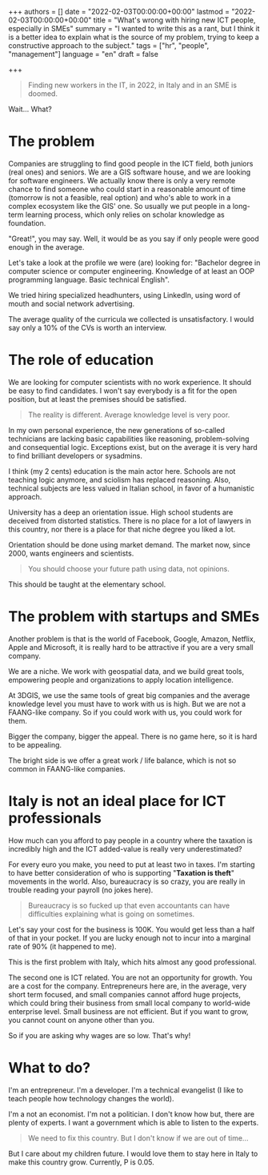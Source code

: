 +++
authors = []
date = "2022-02-03T00:00:00+00:00"
lastmod = "2022-02-03T00:00:00+00:00"
title = "What's wrong with hiring new ICT people, especially in SMEs"
summary = "I wanted to write this as a rant, but I think it is a better idea to explain what is the source of my problem, trying to keep a constructive approach to the subject."
tags = ["hr", "people", "management"]
language = "en"
draft = false

+++

> Finding new workers in the IT, in 2022, in Italy and in an SME is doomed.

Wait... What?

# The problem

Companies are struggling to find good people in the ICT field, both juniors (real ones) and seniors.
We are a GIS software house, and we are looking for software engineers.
We actually know there is only a very remote chance to find someone who could start in a reasonable amount of time (tomorrow is not a feasible, real option) and who's able to work in a complex ecosystem like the GIS\' one.
So usually we put people in a long-term learning process, which only relies on scholar knowledge as foundation.

\"Great!\", you may say. Well, it would be as you say if only people were good enough in the average.

Let's take a look at the profile we were (are) looking for: "Bachelor degree in computer science or computer engineering. Knowledge of at least an OOP programming language. Basic technical English".

We tried hiring specialized headhunters, using LinkedIn, using word of mouth and social network advertising.

The average quality of the curricula we collected is unsatisfactory.
I would say only a 10% of the CVs is worth an interview.

# The role of education
We are looking for computer scientists with no work experience.
It should be easy to find candidates. I won't say everybody is a fit for the open position, but at least the premises should be satisfied.

> The reality is different. Average knowledge level is very poor.

In my own personal experience, the new generations of so-called technicians are lacking basic capabilities like reasoning, problem-solving and consequential logic.
Exceptions exist, but on the average it is very hard to find brilliant developers or sysadmins.

I think (my 2 cents) education is the main actor here.
Schools are not teaching logic anymore, and sciolism has replaced reasoning.
Also, technical subjects are less valued in Italian school, in favor of a humanistic approach.

University has a deep an orientation issue. High school students are deceived from distorted statistics. There is no place for a lot of lawyers in this country, nor there is a place for that niche degree you liked a lot.

Orientation should be done using market demand. The market now, since 2000, wants engineers and scientists.

> You should choose your future path using data, not opinions.

This should be taught at the elementary school.

# The problem with startups and SMEs

Another problem is that is the world of Facebook, Google, Amazon, Netflix, Apple and Microsoft, it is really hard to be attractive if you are a very small company.

We are a niche. We work with geospatial data, and we build great tools, empowering people and organizations to apply location intelligence.

At 3DGIS, we use the same tools of great big companies and the average knowledge level you must have to work with us is high.
But we are not a FAANG-like company. So if you could work with us, you could work for them.

Bigger the company, bigger the appeal. There is no game here, so it is hard to be appealing.

The bright side is we offer a great work / life balance, which is not so common in FAANG-like companies.

# Italy is not an ideal place for ICT professionals

How much can you afford to pay people in a country where the taxation is incredibly high and the ICT added-value is really very underestimated?

For every euro you make, you need to put at least two in taxes.
I'm starting to have better consideration of who is supporting "**Taxation is theft**" movements in the world.
Also, bureaucracy is so crazy, you are really in trouble reading your payroll (no jokes here).

> Bureaucracy is so fucked up that even accountants can have difficulties explaining what is going on sometimes.

Let's say your cost for the business is 100K. You would get less than a half of that in your pocket. If you are lucky enough not to incur into a marginal rate of 90% (it happened to me).

This is the first problem with Italy, which hits almost any good professional.

The second one is ICT related. You are not an opportunity for growth. You are a cost for the company.
Entrepreneurs here are, in the average, very short term focused, and small companies cannot afford huge projects, which could bring their business from small local company to world-wide enterprise level.
Small business are not efficient. But if you want to grow, you cannot count on anyone other than you.

So if you are asking why wages are so low. That's why!

# What to do?

I'm an entrepreneur. I'm a developer. I'm a technical evangelist (I like to teach people how technology changes the world).

I'm a not an economist. I'm not a politician. I don't know how but, there are plenty of experts. 
I want a government which is able to listen to the experts.

> We need to fix this country. But I don't know if we are out of time...

But I care about my children future. I would love them to stay here in Italy to make this country grow. Currently, P is 0.05.
